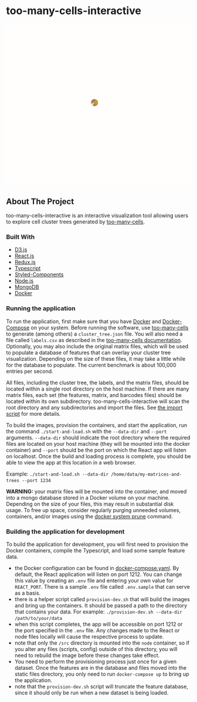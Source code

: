 # too-many-cells-interactive
![](screenshot.gif)

## About The Project

too-many-cells-interactive is an interactive visualization tool allowing users to explore cell cluster trees generated by [too-many-cells](https://github.com/GregorySchwartz/too-many-cells). 

### Built With

* [D3.js](https://d3js.org/)
* [React.js](https://reactjs.org/)
* [Redux.js](https://redux.js.org/)
* [Typescript](https://www.typescriptlang.org/)
* [Styled-Components](https://styled-components.com/)
* [Node.js](https://nodejs.org/en/)
* [MongoDB](https://mongodb.com/)
* [Docker](https://www.docker.com/)


### Running the application

To run the application, first make sure that you have [Docker](https://www.docker.com/) and [Docker-Compose](https://docs.docker.com/compose/install/) on your system. Before running the software, use [too-many-cells](https://github.com/GregorySchwartz/too-many-cells) to generate (among others) a `cluster_tree.json` file. You will also need a file called `labels.csv` as described in the [too-many-cells documentation](https://gregoryschwartz.github.io/too-many-cells/#:~:text=labels.csv). Optionally, you may also include the original matrix files, which will be used to populate a database of features that can overlay your cluster tree visualization. Depending on the size of these files, it may take a little while for the database to populate. The current benchmark is about 100,000 entries per second.

All files, including the cluster tree, the labels, and the matrix files, should be located within a single root directory on the host machine. If there are many matrix files, each set (the features, matrix, and barcodes files) should be located within its own subdirectory. too-many-cells-interactive will scan the root directory and any subdirectories and import the files. See [the import script](./node/import-matrix.py) for more details.

To build the images, provision the containers, and start the application, run the command `./start-and-load.sh` with the `--data-dir` and `--port` arguments. `--data-dir` should indicate the root directory where the required files are located on your host machine (they will be mounted into the docker container) and `--port` should be the port on which the React app will listen on localhost. Once the build and loading process is complete, you should be able to view the app at this location in a web browser.

Example: `./start-and-load.sh --data-dir /home/data/my-matrices-and-trees --port 1234` 

**WARNING:** your matrix files will be mounted into the container, and moved into a mongo database stored in a Docker volume on your machine. Depending on the size of your files, this may result in substantial disk usage. To free up space, consider regularly purging unneeded volumes, containers, and/or images using the [docker system prune](https://docs.docker.com/engine/reference/commandline/system_prune/) command. 

### Building the application for development

To build the application for development, you will first need to provision the Docker containers, compile the Typescript, and load some sample feature data. 
  - the Docker configuration can be found in [docker-compose.yaml](./docker-compose.yaml). By default, the React application will listen on port 1212. You can change this value by creating an `.env` file and entering your own value for `REACT_PORT`. There is a sample `.env` file called `.env.sample` that can serve as a basis.
  - there is a helper script called `provision-dev.sh` that will build the images and bring up the containers. It should be passed a path to the directory that contains your data. For example: `./provision-dev.sh --data-dir /path/to/your/data`
  - when this script completes, the app will be accessible on port 1212 or the port specified in the `.env` file. Any changes made to the React or node files locally will cause the respective process to update.
  - note that only the `/src` directory is mounted into the `node` container, so if you alter any files (scripts, config) outside of this directory, you will need to rebuild the image before these changes take effect.
  - You need to perform the provisioning process just once for a given dataset. Once the features are in the database and files moved into the static files directory, you only need to run `docker-compose up` to bring up the application.
  - note that the `provision-dev.sh` script will truncate the feature database, since it should only be run when a new dataset is being loaded.
